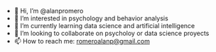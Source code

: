 - 👋 Hi, I’m @alanpromero
- 👀 I’m interested in psychology and behavior analysis
- 🌱 I’m currently learning data science and artificial intelligence
- 💞️ I’m looking to collaborate on psycholoy or data science proyects
- 📫 How to reach me: romeroalanp@gmail.com

<!---
alanpromero/alanpromero is a ✨ special ✨ repository because its `README.md` (this file) appears on your GitHub profile.
You can click the Preview link to take a look at your changes.
--->
